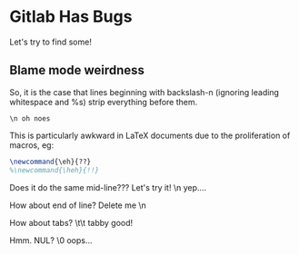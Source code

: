 Gitlab Has Bugs
===============

Let's try to find some!

## Blame mode weirdness ##
So, it is the case that lines beginning with backslash-n (ignoring leading whitespace and %s) strip everything before
them.
```
\n oh noes
```
This is particularly awkward in LaTeX documents due to the proliferation of macros, eg:
```tex
\newcommand{\eh}{??}
%\newcommand{\heh}{!!}
```

Does it do the same mid-line???
Let's try it! \n yep....

How about end of line?
Delete me \n

How about tabs? \t\t tabby good!

Hmm. NUL? \0 oops...
